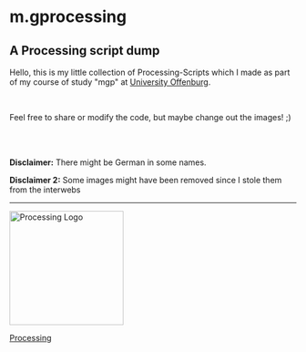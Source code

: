 # m.gprocessing
## A Processing script dump

Hello, this is my little collection of Processing-Scripts which I made as part of my course of study "mgp" at [University Offenburg](https://www.hs-offenburg.de/).

<br/>

Feel free to share or modify the code, but maybe change out the images! ;)

<br/><br/>

__Disclaimer:__ There might be  German in some names.

__Disclaimer 2:__ Some images might have been removed since I stole them from the interwebs

<hr/>

<img src="https://upload.wikimedia.org/wikipedia/commons/c/cb/Processing_2021_logo.svg" alt="Processing Logo" width="200"/>

[Processing](https://www.processing.org)
